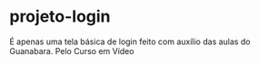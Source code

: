 # projeto-login
 É apenas uma tela básica de login feito com auxílio das aulas do Guanabara. Pelo Curso em Vídeo
